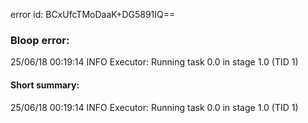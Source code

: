 error id: BCxUfcTMoDaaK+DG5891IQ==
### Bloop error:

25/06/18 00:19:14 INFO Executor: Running task 0.0 in stage 1.0 (TID 1)
#### Short summary: 

25/06/18 00:19:14 INFO Executor: Running task 0.0 in stage 1.0 (TID 1)